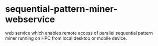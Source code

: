sequential-pattern-miner-webservice
=================================

web service which enables remote access of parallel sequential pattern miner running
on HPC from local desktop or mobile device.
